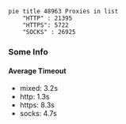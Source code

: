 
```mermaid
pie title 48963 Proxies in list
    "HTTP" : 21395
    "HTTPS": 5722
    "SOCKS" : 26925
```

### Some Info
#### Average Timeout

- mixed: 3.2s
- http: 1.3s
- https: 8.3s
- socks: 4.7s